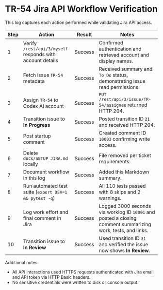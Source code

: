 # TR-54 Jira API Workflow Verification

This log captures each action performed while validating Jira API access.

| Step | Action | Result | Notes |
| --- | --- | --- | --- |
| 1 | Verify `/rest/api/3/myself` responds with account details | Success | Confirmed authentication and retrieved account and display names. |
| 2 | Fetch issue `TR-54` metadata | Success | Received summary and `To Do` status, demonstrating issue read permissions. |
| 3 | Assign `TR-54` to Codex AI account | Success | `PUT /rest/api/3/issue/TR-54/assignee` returned HTTP 204. |
| 4 | Transition issue to **In Progress** | Success | Posted transition ID `21` and received HTTP 204. |
| 5 | Post startup comment | Success | Created comment ID `10003` confirming write access. |
| 6 | Delete `docs/SETUP_JIRA.md` locally | Success | File removed per ticket requirements. |
| 7 | Document workflow in this log | Success | Added this Markdown summary. |
| 8 | Run automated test suite (`export DEV=1 && pytest -q`) | Success | All 110 tests passed with 8 skips and 2 warnings. |
| 9 | Log work effort and final comment in Jira | Success | Logged 3000 seconds via worklog ID `10001` and posted a closing comment summarizing work, tests, and links. |
| 10 | Transition issue to **In Review** | Success | Used transition ID `31` and verified the issue now shows **In Review**. |

Additional notes:
- All API interactions used HTTPS requests authenticated with Jira email and API token via HTTP Basic headers.
- No sensitive credentials were written to disk or console output.

